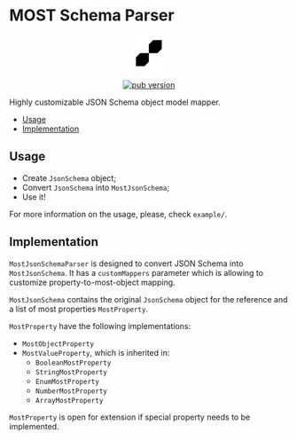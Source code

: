 <h1> MOST Schema Parser </h1>

<p align="center">
  <img src="images/logo.png" width="64" height="64" alt="most logo">
</p>

<p align="center">
  <a href="https://pub.dev/packages/most_schema_parser">
    <img src="https://img.shields.io/pub/v/most_schema_parser.svg?label=pub&color=orange" alt="pub version">
  </a>
</p>

Highly customizable JSON Schema object model mapper.

- [Usage](#usage)
- [Implementation](#implementation)

## Usage
- Create `JsonSchema` object;
- Convert `JsonSchema` into `MostJsonSchema`;
- Use it!


For more information on the usage, please, check `example/`.

## Implementation

`MostJsonSchemaParser` is designed to convert JSON Schema into `MostJsonSchema`. It has a `customMappers` parameter which is allowing to customize property-to-most-object mapping.

`MostJsonSchema` contains the original `JsonSchema` object for the reference and a list of most properties `MostProperty`.

`MostProperty` have the following implementations:
- `MostObjectProperty`
- `MostValueProperty`, which is inherited in:
  - `BooleanMostProperty`
  - `StringMostProperty`
  - `EnumMostProperty`
  - `NumberMostProperty`
  - `ArrayMostProperty`

`MostProperty` is open for extension if special property needs to be implemented.
